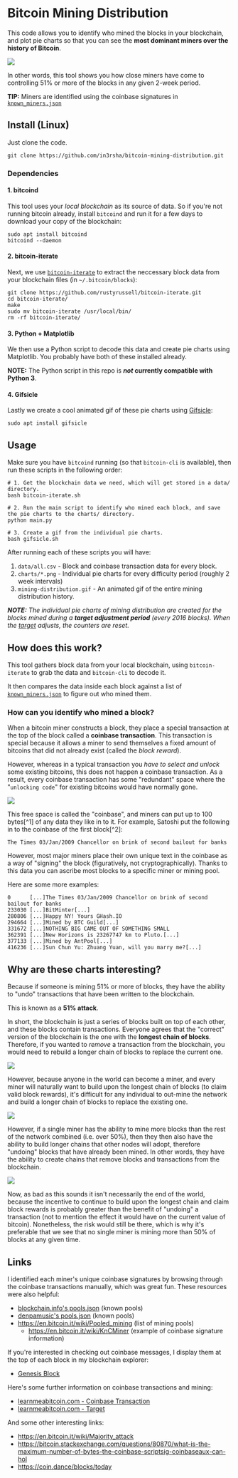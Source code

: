 # Bitcoin Mining Distribution

This code allows you to identify who mined the blocks in your blockchain, and plot pie charts so that you can see the **most dominant miners over the history of Bitcoin**.

![](images/example_chart.png)

In other words, this tool shows you how close miners have come to controlling 51% or more of the blocks in any given 2-week period.

**TIP:** Miners are identified using the coinbase signatures in [`known_miners.json`](known_miners.json)

## Install (Linux)

Just clone the code.

```
git clone https://github.com/in3rsha/bitcoin-mining-distribution.git
```

### Dependencies

#### 1. bitcoind

This tool uses your _local blockchain_ as its source of data. So if you're not running bitcoin already, install `bitcoind` and run it for a few days to download your copy of the blockchain:

```
sudo apt install bitcoind
bitcoind --daemon
```

#### 2. bitcoin-iterate

Next, we use [`bitcoin-iterate`](https://github.com/rustyrussell/bitcoin-iterate) to extract the neccessary block data from your blockchain files (in `~/.bitcoin/blocks`):

```
git clone https://github.com/rustyrussell/bitcoin-iterate.git
cd bitcoin-iterate/
make
sudo mv bitcoin-iterate /usr/local/bin/
rm -rf bitcoin-iterate/
```

#### 3. Python + Matplotlib

We then use a Python script to decode this data and create pie charts using Matplotlib. You probably have both of these installed already.

**NOTE:** The Python script in this repo is **_not_ currently compatible with Python 3**.

#### 4. Gifsicle

Lastly we create a cool animated gif of these pie charts using [Gifsicle](https://www.lcdf.org/gifsicle/):

```
sudo apt install gifsicle
```

## Usage

Make sure you have `bitcoind` running (so that `bitcoin-cli` is available), then run these scripts in the following order:

```
# 1. Get the blockchain data we need, which will get stored in a data/ directory.
bash bitcoin-iterate.sh

# 2. Run the main script to identify who mined each block, and save the pie charts to the charts/ directory.
python main.py

# 3. Create a gif from the individual pie charts.
bash gifsicle.sh
```

After running each of these scripts you will have:

1. `data/all.csv` - Block and coinbase transaction data for every block.
2. `charts/*.png` - Individual pie charts for every difficulty period (roughly 2 week intervals)
3. `mining-distribution.gif` - An animated gif of the entire mining distribution history.

_**NOTE:** The individual pie charts of mining distribution are created for the blocks mined during a **target adjustment period** (every 2016 blocks). When the [target](https://learnmeabitcoin.com/glossary/target) adjusts, the counters are reset._

## How does this work?

This tool gathers block data from your local blockchain, using `bitcoin-iterate` to grab the data and `bitcoin-cli` to decode it.

It then compares the data inside each block against a list of [`known_miners.json`](known_miners.json) to figure out who mined them.

### How can you identify who mined a block?

When a bitcoin miner constructs a block, they place a special transaction at the top of the block called a **coinbase transaction**. This transaction is special because it allows a miner to send themselves a fixed amount of bitcoins that did not already exist (called the _block reward_).

However, whereas in a typical transaction you _have to select and unlock_ some existing bitcoins, this does not happen a coinbase transaction. As a result, every coinbase transaction has some "redundant" space where the "`unlocking code`" for existing bitcoins would have normally gone.

![](images/coinbase.png)

This free space is called the "coinbase", and miners can put up to 100 bytes[^1] of any data they like in to it. For example, Satoshi put the following in to the coinbase of the first block[^2]:

```
The Times 03/Jan/2009 Chancellor on brink of second bailout for banks
```

However, most major miners place their own unique text in the coinbase as a way of "signing" the block (figuratively, not cryptographically). Thanks to this data you can ascribe most blocks to a specific miner or mining pool.

Here are some more examples:

```
0      [...]The Times 03/Jan/2009 Chancellor on brink of second bailout for banks
233030 [...]BitMinter[...]
280806 [...]Happy NY! Yours GHash.IO
294664 [...]Mined by BTC Guild[...]
331672 [...]NOTHING BIG CAME OUT OF SOMETHING SMALL
362391 [...]New Horizons is 23267747 km to Pluto.[...]
377133 [...]Mined by AntPool[...]
416236 [...]Sun Chun Yu: Zhuang Yuan, will you marry me?[...]
```

## Why are these charts interesting?

Because if someone is mining 51% or more of blocks, they have the ability to "undo" transactions that have been written to the blockchain.

This is known as a **51% attack**.

In short, the blockchain is just a series of blocks built on top of each other, and these blocks contain transactions. Everyone agrees that the "correct" version of the blockchain is the one with the **longest chain of blocks**. Therefore, if you wanted to _remove_ a transaction from the blockchain, you would need to rebuild a longer chain of blocks to replace the current one.

![](images/51_attack_1.png)

However, because anyone in the world can become a miner, and every miner will naturally want to build upon the longest chain of blocks (to claim valid block rewards), it's difficult for any individual to out-mine the network and build a longer chain of blocks to replace the existing one.

![](images/51_attack_2.png)

However, if a single miner has the ability to mine more blocks than the rest of the network combined (i.e. over 50%), then they then also have the ability to build longer chains that other nodes will adopt, therefore "undoing" blocks that have already been mined. In other words, they have the ability to create chains that remove blocks and transactions from the blockchain.

![](images/51_attack_3.png)

Now, as bad as this sounds it isn't necessarily the end of the world, because the incentive to continue to build upon the longest chain and claim block rewards is probably greater than the benefit of "undoing" a transaction (not to mention the effect it would have on the current value of bitcoin). Nonetheless, the risk would still be there, which is why it's preferable that we see that no single miner is mining more than 50% of blocks at any given time.

## Links

I identified each miner's unique coinbase signatures by browsing through the coinbase transactions manually, which was great fun. These resources were also helpful:

* [blockchain.info's pools.json](https://raw.githubusercontent.com/blockchain/Blockchain-Known-Pools/master/pools.json) (known pools)
* [denpamusic's pools.json](https://gist.github.com/denpamusic/e90929485be3282ce0aebd4f2fd1f709) (known pools)
* <https://en.bitcoin.it/wiki/Pooled_mining> (list of mining pools)
  * <https://en.bitcoin.it/wiki/KnCMiner> (example of coinbase signature information)

If you're interested in checking out coinbase messages, I display them at the top of each block in my blockchain explorer:

* [Genesis Block](https://learnmeabitcoin.com/browser/block/000000000019d6689c085ae165831e934ff763ae46a2a6c172b3f1b60a8ce26f)

Here's some further information on coinbase transactions and mining:

* [learnmeabitcoin.com - Coinbase Transaction](https://learnmeabitcoin.com/glossary/coinbase-transaction)
* [learnmeabitcoin.com - Target](https://learnmeabitcoin.com/glossary/target)

And some other interesting links:

* <https://en.bitcoin.it/wiki/Majority_attack>
* <https://bitcoin.stackexchange.com/questions/80870/what-is-the-maximum-number-of-bytes-the-coinbase-scriptsig-coinbaseaux-can-hol>
* <https://coin.dance/blocks/today>
